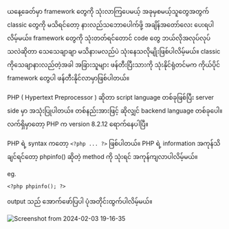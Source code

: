 ယနေ့ခေတ်မှာ framework တွေကို သုံးလာကြပေမယ့် အခုမှစမယ့်သူတွေအတွက် classic တွေကို မသိရင်တော့ နားလည်သဘောပေါက်ဖို့ အချိန်အတော်လေး ပေးရပါလိမ့်မယ်။ framework တွေကို သုံးတတ်ရင်တောင် code တွေ ဘယ်လိုအလုပ်လုပ်သလဲဆိုတာ သေသေချာချာ မသိနားမလည်ပဲ သုံးနေသလိုမျိုးဖြစ်ပါလိမ့်မယ်။  classic ကိုသေချာနားလည်တဲ့အခါ အခြားသူများ ဖန်တီးပြီးသားကို သုံးနိုင်ရုံတင်မက ကိုယ်ပိုင် framework တွေပါ ဖန်တီးနိုင်လာမှာဖြစ်ပါတယ်။

PHP ( Hypertext Preprocessor ) ဆိုတာ  script language တစ်ခုဖြစ်ပြီး server side မှာ အသုံးပြုပါတယ်။ တစ်နည်းအားဖြင့် ဆိုလျှင် backend language တစ်ခုပေါ။ လက်ရှိမှာတော့ PHP က version 8.2.12  ရောက်နေပါပြီ။ 

PHP ရဲ့ syntax ကတော့  `<?php ... ?>`  ဖြစ်ပါတယ်။ PHP ရဲ့ information အကုန်သိချင်ရင်တော့  phpinfo()   ဆိုတဲ့ method ကို သုံးရင် အကုန်ကျလာပါလိမ့်မယ်။

eg.

`<?php
   phpinfo();
?>`


output သည် အောက်ဖော်ပြပါ ပုံအတိုင်းထွက်ပါလိမ့်မယ်။ 

![Screenshot from 2024-02-03 19-16-35](https://github.com/hsumyatm7308/php-sharing/assets/107622230/ea477eee-ebfd-4c76-a618-22c0aabce9a8)



